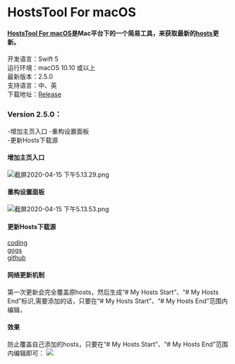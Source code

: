 # HostsTool For macOS


#### [**HostsTool For macOS**](https://github.com/ZzzM/HostToolforMac)是Mac平台下的一个简易工具，来获取最新的[**hosts**](https://github.com/racaljk/hosts.git)更新。
开发语言：Swift 5<br/>
运行环境：macOS 10.10 或以上<br/>
最新版本：2.5.0 <br/>
支持语言：中、英 <br/>
下载地址：[Release](https://github.com/ZzzM/HostsToolforMac/releases)

### Version 2.5.0：
-增加主页入口
-重构设置面板<br/>
-更新Hosts下载源

#### 增加主页入口
![截屏2020-04-15 下午5.13.29.png](https://ws1.sinaimg.cn/large/77a575a6ly1gdukwnakwnj203g07c0u2.jpg)

#### 重构设置面板
![截屏2020-04-15 下午5.13.53.png](https://ws1.sinaimg.cn/large/77a575a6ly1gdukwna7jrj20c00fqgme.jpg)

#### 更新Hosts下载源
[coding](https://scaffrey.coding.net/p/hosts/d/hosts/git/raw/master/hosts-files/hosts)<br/>
[gogs](https://git.qvq.network/googlehosts/hosts/raw/master/hosts-files/hosts)<br/>
[github](https://raw.githubusercontent.com/googlehosts/hosts/master/hosts-files/hosts)


#### 网络更新机制
第一次更新会完全覆盖原hosts，然后生成“# My Hosts Start”、“# My Hosts End”标识,需要添加的话，只要在“# My Hosts Start”、“# My Hosts End”范围内编辑，

#### 效果
防止覆盖自己添加的hosts，只要在“# My Hosts Start”、“# My Hosts End”范围内编辑即可：
![](https://ws1.sinaimg.cn/large/77a575a6gy1fgqag558xxj20kj0e70ul.jpg)
